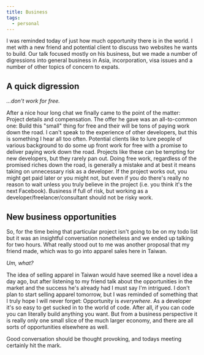 ```yaml
---
title: Business
tags:
  - personal
---
```


I was reminded today of just how much opportunity there is in the world. I met with a new friend and potential client to discuss two websites he wants to build. Our talk focused mostly on his business, but we made a number of digressions into general business in Asia, incorporation, visa issues and a number of other topics of concern to expats.

## A quick digression

_...don't work for free._

After a nice hour long chat we finally came to the point of the matter: Project details and compensation. The offer he gave was an all-to-common one: Build this "small" thing for free and their will be tons of paying work down the road. I can't speak to the experience of other developers, but this is something I hear all too often. Potential clients like to lure people of various background to do some up front work for free with a promise to deliver paying work down the road. Projects like these can be tempting for new developers, but they rarely pan out. Doing free work, regardless of the promised riches down the road, is generally a mistake and at best it means taking on unnecessary risk as a developer. If the project works out, you might get paid later or you might not, but even if you do there's really no reason to wait unless you truly believe in the project (i.e. you think it's the next Facebook). Business if full of risk, but working as a developer/freelancer/consultant should not be risky work.

## New business opportunities

So, for the time being that particular project isn't going to be on my todo list but it was an insightful conversation nonetheless and we ended up talking for two hours. What really stood out to me was another proposal that my friend made, which was to go into apparel sales here in Taiwan.

_Um, what?_

The idea of selling apparel in Taiwan would have seemed like a novel idea a day ago, but after listening to my friend talk about the opportunities in the market and the success he's already had I must say I'm intrigued. I don't plan to start selling apparel tomorrow, but I was reminded of something that I truly hope I will never forget: Opportunity is _everywhere_. As a developer it's so easy to get sucked in to the world of code. After all, if you can code you can literally build anything you want. But from a business perspective it is really only one small slice of the much larger economy, and there are all sorts of opportunities elsewhere as well.

Good conversation should be thought provoking, and todays meeting certainly hit the mark.
